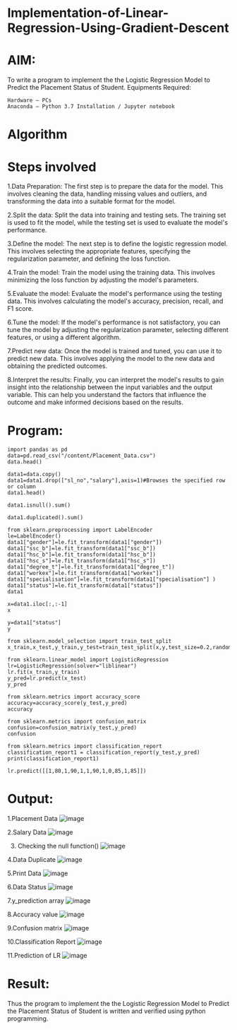 # Implementation-of-Linear-Regression-Using-Gradient-Descent

# AIM:

To write a program to implement the the Logistic Regression Model to Predict the Placement Status of Student.
Equipments Required:

    Hardware – PCs
    Anaconda – Python 3.7 Installation / Jupyter notebook

# Algorithm
# Steps involved

1.Data Preparation: The first step is to prepare the data for the model. This involves cleaning the data, handling missing values and outliers, and transforming the data into a suitable format for the model.

2.Split the data: Split the data into training and testing sets. The training set is used to fit the model, while the testing set is used to evaluate the model's performance.

3.Define the model: The next step is to define the logistic regression model. This involves selecting the appropriate features, specifying the regularization parameter, and defining the loss function.

4.Train the model: Train the model using the training data. This involves minimizing the loss function by adjusting the model's parameters.

5.Evaluate the model: Evaluate the model's performance using the testing data. This involves calculating the model's accuracy, precision, recall, and F1 score.

6.Tune the model: If the model's performance is not satisfactory, you can tune the model by adjusting the regularization parameter, selecting different features, or using a different algorithm.

7.Predict new data: Once the model is trained and tuned, you can use it to predict new data. This involves applying the model to the new data and obtaining the predicted outcomes.

8.Interpret the results: Finally, you can interpret the model's results to gain insight into the relationship between the input variables and the output variable. This can help you understand the factors that influence the outcome and make informed decisions based on the results.
# Program:
```
import pandas as pd
data=pd.read_csv("/content/Placement_Data.csv")
data.head()

data1=data.copy()
data1=data1.drop(["sl_no","salary"],axis=1)#Browses the specified row or column
data1.head()

data1.isnull().sum()

data1.duplicated().sum()

from sklearn.preprocessing import LabelEncoder
le=LabelEncoder()
data1["gender"]=le.fit_transform(data1["gender"])
data1["ssc_b"]=le.fit_transform(data1["ssc_b"])
data1["hsc_b"]=le.fit_transform(data1["hsc_b"])
data1["hsc_s"]=le.fit_transform(data1["hsc_s"])
data1["degree_t"]=le.fit_transform(data1["degree_t"])
data1["workex"]=le.fit_transform(data1["workex"])
data1["specialisation"]=le.fit_transform(data1["specialisation"] )     
data1["status"]=le.fit_transform(data1["status"])       
data1 

x=data1.iloc[:,:-1]
x

y=data1["status"]
y

from sklearn.model_selection import train_test_split
x_train,x_test,y_train,y_test=train_test_split(x,y,test_size=0.2,random_state=0)

from sklearn.linear_model import LogisticRegression
lr=LogisticRegression(solver="liblinear")
lr.fit(x_train,y_train)
y_pred=lr.predict(x_test)
y_pred

from sklearn.metrics import accuracy_score
accuracy=accuracy_score(y_test,y_pred)
accuracy

from sklearn.metrics import confusion_matrix
confusion=confusion_matrix(y_test,y_pred)
confusion

from sklearn.metrics import classification_report
classification_report1 = classification_report(y_test,y_pred)
print(classification_report1)

lr.predict([[1,80,1,90,1,1,90,1,0,85,1,85]])
```
# Output:
1.Placement Data
![image](https://github.com/AGALYARAMESHKUMAR/Implementation-of-Linear-Regression-Using-Gradient-Descent/assets/119394395/8a616a19-f88d-4701-842e-ec39f92cca80)


2.Salary Data
![image](https://github.com/AGALYARAMESHKUMAR/Implementation-of-Linear-Regression-Using-Gradient-Descent/assets/119394395/302eaa95-851f-41f2-a17d-fb9191cf40a4)

3. Checking the null function()
![image](https://github.com/AGALYARAMESHKUMAR/Implementation-of-Linear-Regression-Using-Gradient-Descent/assets/119394395/99f359dd-8eaf-448f-9f06-25797429226b)

4.Data Duplicate
![image](https://github.com/AGALYARAMESHKUMAR/Implementation-of-Linear-Regression-Using-Gradient-Descent/assets/119394395/e6f329f7-c4cc-4ed7-8d48-8b385e896a8c)

5.Print Data
![image](https://github.com/AGALYARAMESHKUMAR/Implementation-of-Linear-Regression-Using-Gradient-Descent/assets/119394395/0047f6d0-bce1-42b3-8f03-baad0fe1aafc)

6.Data Status
![image](https://github.com/AGALYARAMESHKUMAR/Implementation-of-Linear-Regression-Using-Gradient-Descent/assets/119394395/bb30bffc-1ae0-461a-a49c-ffaa72a2d86a)

7.y_prediction array
![image](https://github.com/AGALYARAMESHKUMAR/Implementation-of-Linear-Regression-Using-Gradient-Descent/assets/119394395/91050a54-405b-438d-9042-7ec1ac739a3d)

8.Accuracy value
![image](https://github.com/AGALYARAMESHKUMAR/Implementation-of-Linear-Regression-Using-Gradient-Descent/assets/119394395/038e7496-21c5-4276-9794-60bc262fd93d)

9.Confusion matrix
![image](https://github.com/AGALYARAMESHKUMAR/Implementation-of-Linear-Regression-Using-Gradient-Descent/assets/119394395/ab8aefbb-8974-4f29-b6ac-1985cbacf218)

10.Classification Report
![image](https://github.com/AGALYARAMESHKUMAR/Implementation-of-Linear-Regression-Using-Gradient-Descent/assets/119394395/24011a87-e892-4e6d-a931-1d79d6211fe6)

11.Prediction of LR
![image](https://github.com/AGALYARAMESHKUMAR/Implementation-of-Linear-Regression-Using-Gradient-Descent/assets/119394395/39fd1e28-b5f1-4e67-bf6a-112068a26910)

# Result:
Thus the program to implement the the Logistic Regression Model to Predict the Placement Status of Student is written and verified using python programming.

